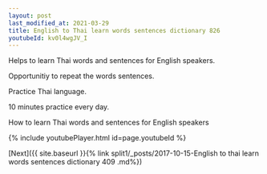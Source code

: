 ```yaml
---
layout: post
last_modified_at: 2021-03-29
title: English to Thai learn words sentences dictionary 826 
youtubeId: kv0l4wgJV_I
---
```

 
 
Helps to learn Thai words and sentences for English speakers.

Opportunitiy to repeat the words sentences. 

Practice Thai language. 
 
10 minutes practice every day. 
 
How to learn Thai words and sentences for English speakers 
 
{% include youtubePlayer.html id=page.youtubeId %}
 
 
[Next]({{ site.baseurl }}{% link  split1/_posts/2017-10-15-English to thai learn words sentences dictionary 409 .md%})
 
